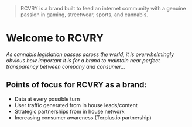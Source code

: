 > RCVRY is a brand built to feed an internet community with a genuine passion in gaming, streetwear, sports, and cannabis. 

Welcome to RCVRY
=========================
*As cannabis legislation passes across the world, it is overwhelmingly obvious how important it is for a brand to maintain near perfect transparency between company and consumer...*

Points of focus for RCVRY as a brand:
--------------------------

* Data at every possible turn
* User traffic generated from in house leads/content
* Strategic partnerships from in house network
* Increasing consumer awareness (Terplus.io partnership)
<!--

**Here are some ideas to get you started:**

🙋‍♀️ A short introduction - what is your organization all about?
🌈 Contribution guidelines - how can the community get involved?
👩‍💻 Useful resources - where can the community find your docs? Is there anything else the community should know?
🍿 Fun facts - what does your team eat for breakfast?
🧙 Remember, you can do mighty things with the power of [Markdown](https://docs.github.com/github/writing-on-github/getting-started-with-writing-and-formatting-on-github/basic-writing-and-formatting-syntax)
-->
